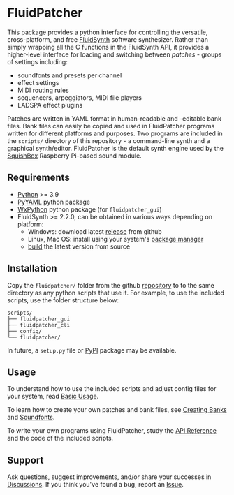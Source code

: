 # FluidPatcher

This package provides a python interface for controlling the versatile, cross-platform, and free [FluidSynth](fluidsynth.org) software synthesizer. Rather than simply wrapping all the C functions in the FluidSynth API, it provides a higher-level interface for loading and switching between *patches* - groups of settings including:

- soundfonts and presets per channel
- effect settings
- MIDI routing rules
- sequencers, arpeggiators, MIDI file players
- LADSPA effect plugins

Patches are written in YAML format in human-readable and -editable bank files. Bank files can easily be copied and used in FluidPatcher programs written for different platforms and purposes. Two programs are included in the `scripts/` directory of this repository - a command-line synth and a graphical synth/editor. FluidPatcher is the default synth engine used by the [SquishBox](geekfunklabs.com/products/squishbox) Raspberry Pi-based sound module.

## Requirements

- [Python](python.org/downloads/) >= 3.9
- [PyYAML](pypi.org/project/PyYAML/) python package
- [WxPython](wxpython.org/pages/downloads/) python package (for `fluidpatcher_gui`)
- FluidSynth >= 2.2.0, can be obtained in various ways depending on platform:
    - Windows: download latest [release](github.com/FluidSynth/fluidsynth/releases) from github
    - Linux, Mac OS: install using your system's [package manager](github.com/FluidSynth/fluidsynth/wiki/Download)
    - [build](github.com/FluidSynth/fluidsynth/wiki/BuildingWithCMake) the latest version from source

## Installation

Copy the `fluidpatcher/` folder from the github [repository](github.com/GeekFunkLabs/fluidpatcher) to to the same directory as any python scripts that use it. For example, to use the included scripts, use the folder structure below:

	scripts/
	├── fluidpatcher_gui
	├── fluidpatcher_cli
	├── config/
	└── fluidpatcher/
	
In future, a `setup.py` file or [PyPI](pypi.org) package may be available.

## Usage

To understand how to use the included scripts and adjust config files for your system, read [Basic Usage](basic_usage.md).

To learn how to create your own patches and bank files, see [Creating Banks](bank_files.md) and [Soundfonts](soundfonts.md).

To write your own programs using FluidPatcher, study the [API Reference](api_reference.md) and the code of the included scripts.

## Support

Ask questions, suggest improvements, and/or share your successes in [Discussions](github.com/GeekFunkLabs/fluidpatcher/discussions). If you think you've found a bug, report an [Issue](github.com/GeekFunkLabs/fluidpatcher/issues).
